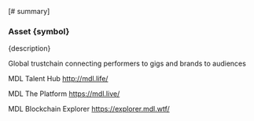 [# summary]
### Asset {symbol}

{description}

Global trustchain connecting performers to gigs and brands to audiences

MDL Talent Hub http://mdl.life/

MDL The Platform https://mdl.live/

MDL Blockchain Explorer https://explorer.mdl.wtf/
